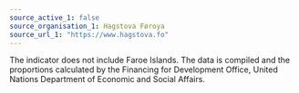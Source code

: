 ```yaml
---
source_active_1: false
source_organisation_1: Hagstova Føroya
source_url_1: "https://www.hagstova.fo"
---
```

The indicator does not include Faroe Islands. The data is compiled and the proportions calculated by the Financing for Development Office, United Nations Department of Economic and Social Affairs.

